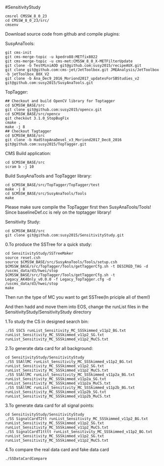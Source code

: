 #SensitivityStudy

```
cmsrel CMSSW_8_0_23
cd CMSSW_8_0_23/src/
cmsenv
```
Download source code from github and compile plugins:

SusyAnaTools:
```
git cms-init
git cms-merge-topic -u kpedro88:METfix8022
git cms-merge-topic -u cms-met:CMSSW_8_0_X-METFilterUpdate
git clone -b TestMiniAOD git@github.com:susy2015/recipeAUX.git
git clone git@github.com:cms-jet/JetToolbox.git JMEAnalysis/JetToolbox -b jetToolbox_80X_V2
git clone -b Ana_Dec9_2016_Moriond2017_updatesForSBStudies_v2 git@github.com:susy2015/SusyAnaTools.git
```

TopTagger:
```
## Checkout and build OpenCV library for Toptagger
cd $CMSSW_BASE/src
git clone git@github.com:susy2015/opencv.git
cd $CMSSW_BASE/src/opencv
git checkout 3.1.0_StopBugFix
cmake .
make -j 8
## Checkout Tagtagger
cd $CMSSW_BASE/src
git clone -b HadStopAnaDevel_v3_Moriond2017_Dec8_2016 git@github.com:susy2015/TopTagger.git
```

CMS Build application:
```
cd $CMSSW_BASE/src
scram b -j 10
```

Build SusyAnaTools and TopTagger library:
```
cd $CMSSW_BASE/src/TopTagger/TopTagger/test
make -j 8
cd $CMSSW_BASE/src/SusyAnaTools/Tools
make
```
Please make sure compile the TopTagger first then SusyAnaTools/Tools! Since baselineDef.cc is rely on the toptagger library!

Sensitivity Study:
```
cd $CMSSW_BASE/src
git clone git@github.com:susy2015/SensitivityStudy.git
```

0.To produce the SSTree for a quick study:

```
cd SensitivityStudy/SSTreeMaker
source reset.csh
source $CMSSW_BASE/src/SusyAnaTools/Tools/setup.csh
$CMSSW_BASE/src/TopTagger/Tools/getTaggerCfg.sh -t DESIRED_TAG -d /uscms_data/d3/hwei/stop
$CMSSW_BASE/src/TopTagger/Tools/getTaggerCfg.sh -t Legacy_AK4Only_v0.0.0 -f Legacy_TopTagger.cfg -d /uscms_data/d3/hwei/stop
make
```

Then run the type of MC you want to get SSTree(In priciple all of them!)

And then hadd and move them into EOS, change the runList files in the SensitivityStudy/SensitivityStudy directory

1.To study the CS in designed search bin:

```
./SS SSCS runList_Sensitivity_MC_SSSkimmed_v11p2_BG.txt runList_Sensitivity_MC_SSSkimmed_v11p2_SG.txt runList_Sensitivity_MC_SSSkimmed_v11p2_MuCS.txt
```

2.To generate data card for all background:

```
cd SensitivityStudy/SensitivityStudy
./SS SSAllMC runList_Sensitivity_MC_SSSkimmed_v11p2_BG.txt runList_Sensitivity_MC_SSSkimmed_v11p2_SG.txt runList_Sensitivity_MC_SSSkimmed_v11p2_MuCS.txt
./SS SSAllMC runList_Sensitivity_MC_SSSkimmed_v11p2a_BG.txt runList_Sensitivity_MC_SSSkimmed_v11p2a_SG.txt runList_Sensitivity_MC_SSSkimmed_v11p2a_MuCS.txt
./SS SSAllMC runList_Sensitivity_MC_SSSkimmed_v11p2b_BG.txt runList_Sensitivity_MC_SSSkimmed_v11p2b_SG.txt runList_Sensitivity_MC_SSSkimmed_v11p2b_MuCS.txt
```

3.To generate data card for all signal points:

```
cd SensitivityStudy/SensitivityStudy
./SS SignalCardT2tt runList_Sensitivity_MC_SSSkimmed_v11p2_BG.txt runList_Sensitivity_MC_SSSkimmed_v11p2_SG.txt runList_Sensitivity_MC_SSSkimmed_v11p2_MuCS.txt
./SS SignalCardT1tttt runList_Sensitivity_MC_SSSkimmed_v11p2_BG.txt runList_Sensitivity_MC_SSSkimmed_v11p2_SG.txt runList_Sensitivity_MC_SSSkimmed_v11p2_MuCS.txt
```

4.To compare the real data card and fake data card

```
./SSDataCardCompare
```
